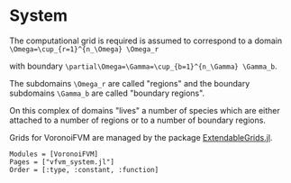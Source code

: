 # System

The computational grid is required is assumed to correspond to a domain
``\Omega=\cup_{r=1}^{n_\Omega} \Omega_r`` 

with boundary  ``\partial\Omega=\Gamma=\cup_{b=1}^{n_\Gamma} \Gamma_b``.

The subdomains ``\Omega_r`` are called "regions" and the boundary
subdomains ``\Gamma_b`` are called "boundary regions".

On this complex of domains "lives"  a number of species which are either
attached to a number of regions or to a number of boundary regions.

Grids for VoronoiFVM are managed by the package 
[ExtendableGrids.jl](https://github.com/j-fu/ExtendableGrids.jl).


```@autodocs
Modules = [VoronoiFVM]
Pages = ["vfvm_system.jl"]
Order = [:type, :constant, :function]
```

